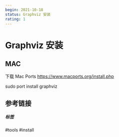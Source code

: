 ```yaml
---
begin: 2021-10-18
status: Graphviz 安装
rating: 1
---
```


# Graphviz 安装

## MAC 

下载 Mac Ports
https://www.macports.org/install.php

sudo port install graphviz

## 参考链接


##### 标签
#tools #install